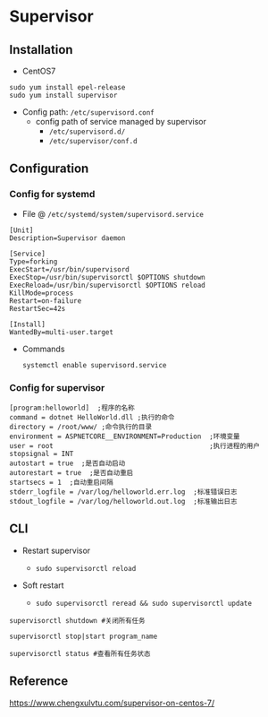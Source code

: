 # Supervisor

## Installation

- CentOS7

```
sudo yum install epel-release
sudo yum install supervisor
```

- Config path: `/etc/supervisord.conf`
    - config path of service managed by supervisor
        - `/etc/supervisord.d/`
        - `/etc/supervisor/conf.d`

## Configuration
### Config for systemd

* File @ `/etc/systemd/system/supervisord.service`

```
[Unit]
Description=Supervisor daemon

[Service]
Type=forking
ExecStart=/usr/bin/supervisord
ExecStop=/usr/bin/supervisorctl $OPTIONS shutdown
ExecReload=/usr/bin/supervisorctl $OPTIONS reload
KillMode=process
Restart=on-failure
RestartSec=42s

[Install]
WantedBy=multi-user.target
```

* Commands

    ```
    systemctl enable supervisord.service
    ```

### Config for supervisor

```
[program:helloworld]  ;程序的名称
command = dotnet HelloWorld.dll ;执行的命令
directory = /root/www/ ;命令执行的目录
environment = ASPNETCORE__ENVIRONMENT=Production  ;环境变量
user = root                                       ;执行进程的用户
stopsignal = INT
autostart = true  ;是否自动启动
autorestart = true  ;是否自动重启
startsecs = 1  ;自动重启间隔
stderr_logfile = /var/log/helloworld.err.log  ;标准错误日志
stdout_logfile = /var/log/helloworld.out.log  ;标准输出日志
```

## CLI

* Restart supervisor
    - `sudo supervisorctl reload`

* Soft restart
    - `sudo supervisorctl reread && sudo supervisorctl update`

```
supervisorctl shutdown #关闭所有任务

supervisorctl stop|start program_name

supervisorctl status #查看所有任务状态
```


## Reference

<https://www.chengxulvtu.com/supervisor-on-centos-7/>